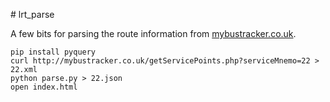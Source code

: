 # lrt_parse

A few bits for parsing the route information from [mybustracker.co.uk](http://mybustracker.co.uk/).

    pip install pyquery
    curl http://mybustracker.co.uk/getServicePoints.php?serviceMnemo=22 > 22.xml
    python parse.py > 22.json
    open index.html
